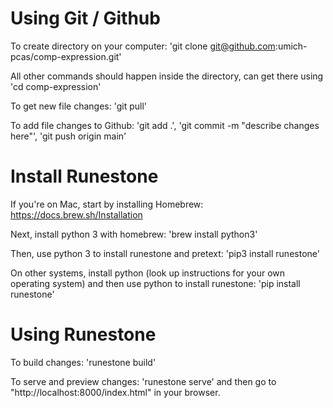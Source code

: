 # Using Git / Github

To create directory on your computer: 'git clone git@github.com:umich-pcas/comp-expression.git'

All other commands should happen inside the directory, can get there using 'cd comp-expression'

To get new file changes: 'git pull'

To add file changes to Github: 'git add .', 'git commit -m "describe changes here"', 'git push origin main'

# Install Runestone

If you're on Mac, start by installing Homebrew: https://docs.brew.sh/Installation

Next, install python 3 with homebrew: 'brew install python3'

Then, use python 3 to install runestone and pretext: 'pip3 install runestone'

On other systems, install python (look up instructions for your own operating system) and then use python to install runestone: 'pip install runestone'

# Using Runestone

To build changes: 'runestone build'

To serve and preview changes: 'runestone serve' and then go to "http://localhost:8000/index.html" in your browser.
